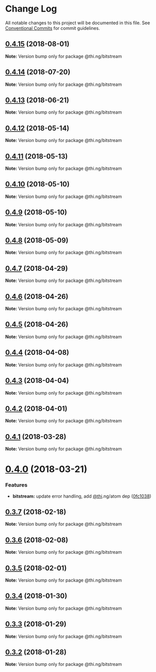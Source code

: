 # Change Log

All notable changes to this project will be documented in this file.
See [Conventional Commits](https://conventionalcommits.org) for commit guidelines.

<a name="0.4.15"></a>
## [0.4.15](https://github.com/thi-ng/umbrella/compare/@thi.ng/bitstream@0.4.14...@thi.ng/bitstream@0.4.15) (2018-08-01)




**Note:** Version bump only for package @thi.ng/bitstream

<a name="0.4.14"></a>
## [0.4.14](https://github.com/thi-ng/umbrella/compare/@thi.ng/bitstream@0.4.13...@thi.ng/bitstream@0.4.14) (2018-07-20)




**Note:** Version bump only for package @thi.ng/bitstream

<a name="0.4.13"></a>
## [0.4.13](https://github.com/thi-ng/umbrella/compare/@thi.ng/bitstream@0.4.12...@thi.ng/bitstream@0.4.13) (2018-06-21)




**Note:** Version bump only for package @thi.ng/bitstream

<a name="0.4.12"></a>
## [0.4.12](https://github.com/thi-ng/umbrella/compare/@thi.ng/bitstream@0.4.11...@thi.ng/bitstream@0.4.12) (2018-05-14)




**Note:** Version bump only for package @thi.ng/bitstream

<a name="0.4.11"></a>
## [0.4.11](https://github.com/thi-ng/umbrella/compare/@thi.ng/bitstream@0.4.10...@thi.ng/bitstream@0.4.11) (2018-05-13)




**Note:** Version bump only for package @thi.ng/bitstream

<a name="0.4.10"></a>
## [0.4.10](https://github.com/thi-ng/umbrella/compare/@thi.ng/bitstream@0.4.9...@thi.ng/bitstream@0.4.10) (2018-05-10)




**Note:** Version bump only for package @thi.ng/bitstream

<a name="0.4.9"></a>
## [0.4.9](https://github.com/thi-ng/umbrella/compare/@thi.ng/bitstream@0.4.8...@thi.ng/bitstream@0.4.9) (2018-05-10)




**Note:** Version bump only for package @thi.ng/bitstream

<a name="0.4.8"></a>
## [0.4.8](https://github.com/thi-ng/umbrella/compare/@thi.ng/bitstream@0.4.7...@thi.ng/bitstream@0.4.8) (2018-05-09)




**Note:** Version bump only for package @thi.ng/bitstream

<a name="0.4.7"></a>
## [0.4.7](https://github.com/thi-ng/umbrella/compare/@thi.ng/bitstream@0.4.6...@thi.ng/bitstream@0.4.7) (2018-04-29)




**Note:** Version bump only for package @thi.ng/bitstream

<a name="0.4.6"></a>
## [0.4.6](https://github.com/thi-ng/umbrella/compare/@thi.ng/bitstream@0.4.5...@thi.ng/bitstream@0.4.6) (2018-04-26)




**Note:** Version bump only for package @thi.ng/bitstream

<a name="0.4.5"></a>
## [0.4.5](https://github.com/thi-ng/umbrella/compare/@thi.ng/bitstream@0.4.4...@thi.ng/bitstream@0.4.5) (2018-04-26)




**Note:** Version bump only for package @thi.ng/bitstream

<a name="0.4.4"></a>
## [0.4.4](https://github.com/thi-ng/umbrella/compare/@thi.ng/bitstream@0.4.3...@thi.ng/bitstream@0.4.4) (2018-04-08)




**Note:** Version bump only for package @thi.ng/bitstream

<a name="0.4.3"></a>
## [0.4.3](https://github.com/thi-ng/umbrella/compare/@thi.ng/bitstream@0.4.2...@thi.ng/bitstream@0.4.3) (2018-04-04)




**Note:** Version bump only for package @thi.ng/bitstream

<a name="0.4.2"></a>
## [0.4.2](https://github.com/thi-ng/umbrella/compare/@thi.ng/bitstream@0.4.1...@thi.ng/bitstream@0.4.2) (2018-04-01)




**Note:** Version bump only for package @thi.ng/bitstream

<a name="0.4.1"></a>
## [0.4.1](https://github.com/thi-ng/umbrella/compare/@thi.ng/bitstream@0.4.0...@thi.ng/bitstream@0.4.1) (2018-03-28)




**Note:** Version bump only for package @thi.ng/bitstream

<a name="0.4.0"></a>
# [0.4.0](https://github.com/thi-ng/umbrella/compare/@thi.ng/bitstream@0.3.7...@thi.ng/bitstream@0.4.0) (2018-03-21)


### Features

* **bitstream:** update error handling, add [@thi](https://github.com/thi).ng/atom dep ([0fc1038](https://github.com/thi-ng/umbrella/commit/0fc1038))




<a name="0.3.7"></a>
## [0.3.7](https://github.com/thi-ng/umbrella/compare/@thi.ng/bitstream@0.3.6...@thi.ng/bitstream@0.3.7) (2018-02-18)




**Note:** Version bump only for package @thi.ng/bitstream

<a name="0.3.6"></a>
## [0.3.6](https://github.com/thi-ng/umbrella/compare/@thi.ng/bitstream@0.3.5...@thi.ng/bitstream@0.3.6) (2018-02-08)




**Note:** Version bump only for package @thi.ng/bitstream

<a name="0.3.5"></a>
## [0.3.5](https://github.com/thi-ng/umbrella/compare/@thi.ng/bitstream@0.3.4...@thi.ng/bitstream@0.3.5) (2018-02-01)




**Note:** Version bump only for package @thi.ng/bitstream

<a name="0.3.4"></a>
## [0.3.4](https://github.com/thi-ng/umbrella/compare/@thi.ng/bitstream@0.3.3...@thi.ng/bitstream@0.3.4) (2018-01-30)




**Note:** Version bump only for package @thi.ng/bitstream

<a name="0.3.3"></a>
## [0.3.3](https://github.com/thi-ng/umbrella/compare/@thi.ng/bitstream@0.3.2...@thi.ng/bitstream@0.3.3) (2018-01-29)




**Note:** Version bump only for package @thi.ng/bitstream

<a name="0.3.2"></a>
## [0.3.2](https://github.com/thi-ng/umbrella/compare/@thi.ng/bitstream@0.3.1...@thi.ng/bitstream@0.3.2) (2018-01-28)




**Note:** Version bump only for package @thi.ng/bitstream
